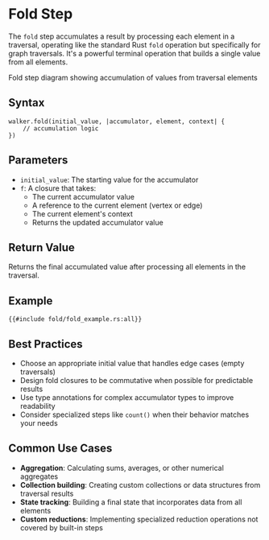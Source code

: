 # Fold Step

The `fold` step accumulates a result by processing each element in a traversal, operating like the standard Rust `fold` operation but specifically for graph traversals. It's a powerful terminal operation that builds a single value from all elements.

<object type="image/svg+xml" data="fold/image.svg">
Fold step diagram showing accumulation of values from traversal elements
</object>

## Syntax

```rust,noplayground
walker.fold(initial_value, |accumulator, element, context| {
    // accumulation logic
})
```

## Parameters

- `initial_value`: The starting value for the accumulator
- `f`: A closure that takes:
    - The current accumulator value
    - A reference to the current element (vertex or edge)
    - The current element's context
    - Returns the updated accumulator value

## Return Value

Returns the final accumulated value after processing all elements in the traversal.

## Example

```rust,noplayground
{{#include fold/fold_example.rs:all}}
```

## Best Practices

- Choose an appropriate initial value that handles edge cases (empty traversals)
- Design fold closures to be commutative when possible for predictable results
- Use type annotations for complex accumulator types to improve readability
- Consider specialized steps like `count()` when their behavior matches your needs

## Common Use Cases

- **Aggregation**: Calculating sums, averages, or other numerical aggregates
- **Collection building**: Creating custom collections or data structures from traversal results
- **State tracking**: Building a final state that incorporates data from all elements
- **Custom reductions**: Implementing specialized reduction operations not covered by built-in steps
